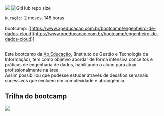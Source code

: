 [![](https://img.shields.io/badge/made%20by-jair-blue)](https://www.linkedin.com/in/jairengdados/)
![GitHub repo size](https://img.shields.io/badge/-engenheiro%20de%20dados-green)



`Duração:` 2 meses, 148 horas
</br></br>
bootcamp: [[https://www.xpeducacao.com.br/bootcamp/engenheiro-de-dados-cloud](https://www.xpeducacao.com.br/bootcamp/engenheiro-de-dados-cloud)]
</br></br>



Este bootcamp da [Xp Educação](https://www.xpeducacao.com.br/), (Instituto de Gestão e Tecnologia da Informação), tem como objetivo abordar de forma intensiva conceitos e práticas de engenharia de dados, habilitando o aluno para atuar profissionalmente na área.</br>
Assim possibiliou que pudesse estudar através de desafios semanais sucessivos que evoluem em complexidade e abrangência.


## Trilha do bootcamp

![](https://github.com/Jair-pc/Bootcamp-Engenheiro_de_Dados-IGTI/blob/master/Trilha%20Engenharia%20de%20Dados.png)

